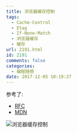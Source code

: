 ```yaml
---
title: 浏览器缓存控制
tags:
  - Cache-Control
  - Etag
  - If-None-Match
  - 浏览器缓存
  - 缓存
url: 2191.html
id: 2191
comments: false
categories:
  - 编程随想
date: 2017-12-05 10:19:27
---
```


参考了:
- [RFC](https://tools.ietf.org/html/rfc7232#page-21)
- [MDN](https://developer.mozilla.org/zh-CN/docs/Web/HTTP/Headers/If-None-Match)

![浏览器缓存控制](http://www.ccc5.cc/wp-content/uploads/2017/12/QQ%E6%88%AA%E5%9B%BE20180825150350.jpg)